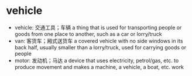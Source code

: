 # vehicle

- vehicle: 交通工具；车辆 a thing that is used for transporting people or goods from one place to another, such as a car or lorry/truck
- van: 客货车；厢式送货车 a covered vehicle with no side windows in its back half, usually smaller than a lorry/truck, used for carrying goods or people
- motor: 发动机；马达 a device that uses electricity, petrol/gas, etc. to produce movement and makes a machine, a vehicle, a boat, etc. work
